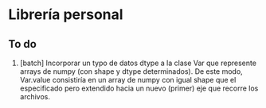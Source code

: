 ﻿Librería personal
=================

To do
-----

1.	[batch] Incorporar un typo de datos dtype a la clase Var que represente arrays de numpy (con shape y dtype determinados). De este modo, Var.value consistiría en un array de numpy con igual shape que el especificado pero extendido hacia un nuevo (primer) eje que recorre los archivos.
